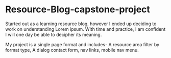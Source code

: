 # Resource-Blog-capstone-project
Started out as a learning resource blog, however I ended up deciding to work on understanding Lorem ipsum. With time and practice, I am confident I will one day be able to decipher its meaning.

My project is a single page format and includes-
A resource area filter by format type,
A dialog contact form, 
nav links, 
mobile nav menu. 
